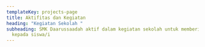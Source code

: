 ```yaml
---
templateKey: projects-page
title: Aktifitas dan Kegiatan
heading: "Kegiatan Sekolah "
subheading: SMK Daarussaadah aktif dalam kegiatan sekolah untuk memberikan pengalaman
  kepada siswa/i
---
```

